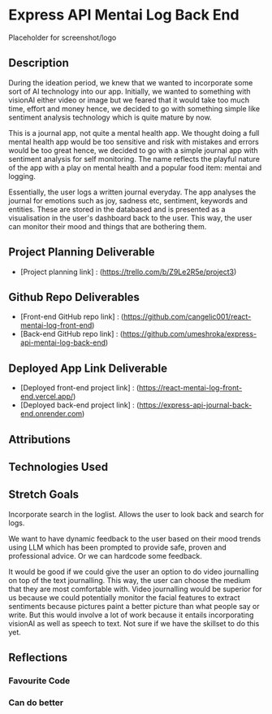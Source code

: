 # Express API Mentai Log Back End

Placeholder for screenshot/logo

## Description

During the ideation period, we knew that we wanted to incorporate some sort of AI technology into our app. 
Initially, we wanted to something with visionAI either video or image but we feared that it would take too much time, effort and money hence, we decided to go with something simple like sentiment analysis technology which is quite mature by now. 

This is a journal app, not quite a mental health app. We thought doing a full mental health app would be too sensitive and risk with mistakes and errors would be too great hence, we decided to go with a simple journal app with sentiment analysis for self monitoring. The name reflects the playful nature of the app with a play on mental health and a popular food item: mentai and logging. 

Essentially, the user logs a written journal everyday. The app analyses the journal for emotions such as joy, sadness etc, sentiment, keywords and entities. These are stored in the databased and is presented as a visualisation in the user's dashboard back to the user. This way, the user can monitor their mood and things that are bothering them.

## Project Planning Deliverable

- [Project planning link] : (https://trello.com/b/Z9Le2R5e/project3)

## Github Repo Deliverables

- [Front-end GitHub repo link] : (https://github.com/cangelic001/react-mentai-log-front-end)
- [Back-end GitHub repo link] : (https://github.com/umeshroka/express-api-mentai-log-back-end)

## Deployed App Link Deliverable

- [Deployed front-end project link] : (https://react-mentai-log-front-end.vercel.app/)
- [Deployed back-end project link] : (https://express-api-journal-back-end.onrender.com)

## Attributions

## Technologies Used

## Stretch Goals

Incorporate search in the loglist. Allows the user to look back and search for logs.

We want to have dynamic feedback to the user based on their mood trends using LLM which has been prompted to provide safe, proven and professional advice. Or we can hardcode some feedback.

It would be good if we could give the user an option to do video journalling on top of the text journalling. This way, the user can choose the medium that they are most comfortable with. Video journalling would be superior for us because we could potentially monitor the facial features to extract sentiments because pictures paint a better picture than what people say or write. But this would involve a lot of work because it entails incorporating visionAI as well as speech to text. Not sure if we have the skillset to do this yet. 

## Reflections

### Favourite Code

### Can do better